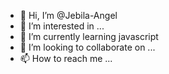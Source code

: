 - 👋 Hi, I’m @Jebila-Angel
- 👀 I’m interested in ...
- 🌱 I’m currently learning javascript
- 💞️ I’m looking to collaborate on ...
- 📫 How to reach me ...

<!---
Jebila-Angel/Jebila-Angel is a ✨ special ✨ repository because its `README.md` (this file) appears on your GitHub profile.
You can click the Preview link to take a look at your changes.
--->
